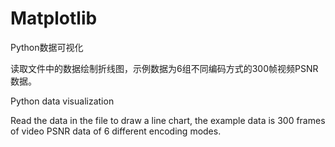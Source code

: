 # Matplotlib

Python数据可视化

读取文件中的数据绘制折线图，示例数据为6组不同编码方式的300帧视频PSNR数据。


Python data visualization

Read the data in the file to draw a line chart, the example data is 300 frames of video PSNR data of 6 different encoding modes.
